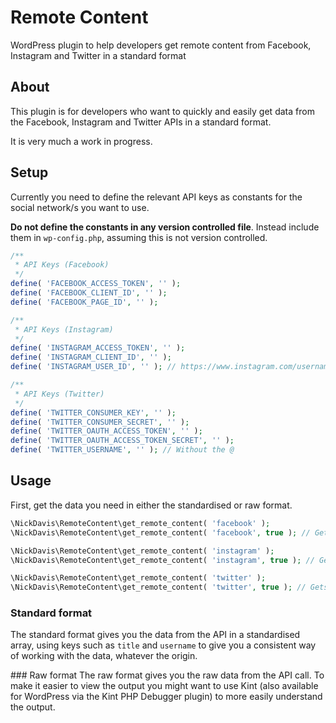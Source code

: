 # Remote Content
WordPress plugin to help developers get remote content from Facebook, Instagram and Twitter in a standard format

## About
This plugin is for developers who want to quickly and easily get data from the Facebook, Instagram and Twitter APIs in a standard format.

It is very much a work in progress.

## Setup
Currently you need to define the relevant API keys as constants for the social network/s you want to use.

**Do not define the constants in any version controlled file**. Instead include them in `wp-config.php`, assuming this is not version controlled.

```php
/**
 * API Keys (Facebook)
 */
define( 'FACEBOOK_ACCESS_TOKEN', '' );
define( 'FACEBOOK_CLIENT_ID', '' );
define( 'FACEBOOK_PAGE_ID', '' );

/**
 * API Keys (Instagram)
 */
define( 'INSTAGRAM_ACCESS_TOKEN', '' );
define( 'INSTAGRAM_CLIENT_ID', '' );
define( 'INSTAGRAM_USER_ID', '' ); // https://www.instagram.com/username/?__a=1

/**
 * API Keys (Twitter)
 */
define( 'TWITTER_CONSUMER_KEY', '' );
define( 'TWITTER_CONSUMER_SECRET', '' );
define( 'TWITTER_OAUTH_ACCESS_TOKEN', '' );
define( 'TWITTER_OAUTH_ACCESS_TOKEN_SECRET', '' );
define( 'TWITTER_USERNAME', '' ); // Without the @
```

## Usage
First, get the data you need in either the standardised or raw format.

```php
\NickDavis\RemoteContent\get_remote_content( 'facebook' );
\NickDavis\RemoteContent\get_remote_content( 'facebook', true ); // Gets the raw, non-standardised data

\NickDavis\RemoteContent\get_remote_content( 'instagram' );
\NickDavis\RemoteContent\get_remote_content( 'instagram', true ); // Gets the raw, non-standardised data

\NickDavis\RemoteContent\get_remote_content( 'twitter' );
\NickDavis\RemoteContent\get_remote_content( 'twitter', true ); // Gets the raw, non-standardised data
```

### Standard format
The standard format gives you the data from the API in a standardised array, using keys such as `title` and `username` to give you a consistent way of working with the data, whatever the origin.

### Raw format
The raw format gives you the raw data from the API call. To make it easier to view the output you might want to use Kint (also available for WordPress via the Kint PHP Debugger plugin) to more easily understand the output.
